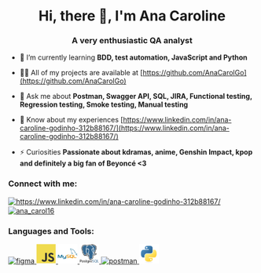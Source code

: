 <h1 align="center">Hi, there 👋, I'm Ana Caroline</h1>
<h3 align="center">A very enthusiastic QA analyst</h3>

- 🌱 I’m currently learning **BDD, test automation, JavaScript and Python**

- 👨‍💻 All of my projects are available at [https://github.com/AnaCarolGo](https://github.com/AnaCarolGo)

- 💬 Ask me about **Postman, Swagger API, SQL, JIRA, Functional testing, Regression testing, Smoke testing, Manual testing**

- 📄 Know about my experiences [https://www.linkedin.com/in/ana-caroline-godinho-312b88167/](https://www.linkedin.com/in/ana-caroline-godinho-312b88167/)

- ⚡ Curiosities **Passionate about kdramas, anime, Genshin Impact, kpop and definitely a big fan of Beyoncé <3**

<h3 align="left">Connect with me:</h3>
<p align="left">
<a href="https://linkedin.com/in/https://www.linkedin.com/in/ana-caroline-godinho-312b88167/" target="blank"><img align="center" src="https://raw.githubusercontent.com/rahuldkjain/github-profile-readme-generator/master/src/images/icons/Social/linked-in-alt.svg" alt="https://www.linkedin.com/in/ana-caroline-godinho-312b88167/" height="30" width="40" /></a>
<a href="https://discord.gg/ana_carol16" target="blank"><img align="center" src="https://raw.githubusercontent.com/rahuldkjain/github-profile-readme-generator/master/src/images/icons/Social/discord.svg" alt="ana_carol16" height="30" width="40" /></a>
</p>

<h3 align="left">Languages and Tools:</h3>
<p align="left"> <a href="https://www.figma.com/" target="_blank" rel="noreferrer"> <img src="https://www.vectorlogo.zone/logos/figma/figma-icon.svg" alt="figma" width="40" height="40"/> </a> <a href="https://developer.mozilla.org/en-US/docs/Web/JavaScript" target="_blank" rel="noreferrer"> <img src="https://raw.githubusercontent.com/devicons/devicon/master/icons/javascript/javascript-original.svg" alt="javascript" width="40" height="40"/> </a> <a href="https://www.mysql.com/" target="_blank" rel="noreferrer"> <img src="https://raw.githubusercontent.com/devicons/devicon/master/icons/mysql/mysql-original-wordmark.svg" alt="mysql" width="40" height="40"/> </a> <a href="https://www.postgresql.org" target="_blank" rel="noreferrer"> <img src="https://raw.githubusercontent.com/devicons/devicon/master/icons/postgresql/postgresql-original-wordmark.svg" alt="postgresql" width="40" height="40"/> </a> <a href="https://postman.com" target="_blank" rel="noreferrer"> <img src="https://www.vectorlogo.zone/logos/getpostman/getpostman-icon.svg" alt="postman" width="40" height="40"/> </a> <a href="https://www.python.org" target="_blank" rel="noreferrer"> <img src="https://raw.githubusercontent.com/devicons/devicon/master/icons/python/python-original.svg" alt="python" width="40" height="40"/> </a> </p>
